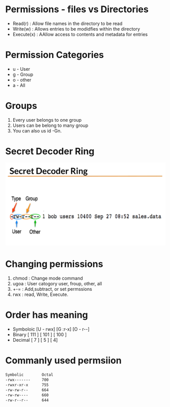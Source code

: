 # Permissions - files vs Directories
* Read(r) : Allow file names in the directory to be read
* Write(w) : Allows entries to be modidfies within the directory
* Execute(x) : AAllow access to contents and metadata for entries

# Permission Categories
* u - User
* g - Group
* o - other
* a - All

# Groups
1. Every user belongs to one group
2. Users can be belong to many group
3. You can also us id -Gn.

# Secret Decoder Ring
![Linux Directories](/secretdecoder.PNG?raw=true "Title")

# Changing permissions
1. chmod : Change mode command
2. ugoa : User catogory user, froup, other, all
3. +-= : Add,subtract, or set permssions
4. rwx : read, Write, Execute.

# Order has meaning
* Symboloic [U - rwx] [G :r-x] [O - r--]
* Binary [ 111 ] [ 101 ] [ 100 ]
* Decimal [ 7 ]  [ 5 ] [ 4]

# Commanly used permsiion
```
Symbolic        Octal
-rwx-------     700
-rwxr-xr-x      755
-rw-rw-r--      664
-rw-rw----      660
-rw-r--r--      644

```


